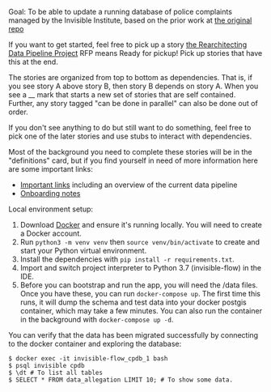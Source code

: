 Goal: 
To be able to update a running database of police complaints managed by the Invisible Institute, based on the prior work at [the original repo](https://github.com/invinst/chicago-police-data)

If you want to get started, feel free to pick up a story [the Rearchitecting Data Pipeline Project](https://github.com/invinst/invisible-flow/projects/1) 
RFP means Ready for pickup! Pick up stories that have this at the end.

The stories are organized from top to bottom as dependencies. That is, if you see story A above story B, then story B depends on story A. When you see a __ mark that starts a new set of stories that are self contained.
Further, any story tagged "can be done in parallel" can also be done out of order. 

If you don't see anything to do but still want to do something, feel free to pick one of the later stories and use stubs to interact with dependencies.

Most of the background you need to complete these stories will be in the "definitions" card, but if you find yourself in need of more information here are some important links: 
* [Important links](https://docs.google.com/document/d/1fGi61CmjcWeY6xFlV0qHKrPLH4AqJkDkd70YWtOaQIg/edit?usp=sharing) including an overview of the current data pipeline
* [Onboarding notes](https://docs.google.com/document/d/1QIxJwsO7xY1-SbfmNyFxXGcDqBtex4QeeDGfRtrTMHA/edit?usp=sharing)

Local environment setup:
1. Download [Docker](https://hub.docker.com/editions/community/docker-ce-desktop-mac) and ensure it's running locally. You will need to create a Docker account. 
1. Run `python3 -m venv venv` then `source venv/bin/activate` to create and start your Python virtual environment.
1. Install the dependencies with `pip install -r requirements.txt`.
1. Import and switch project interpreter to Python 3.7 (invisible-flow) in the IDE.
1. Before you can bootstrap and run the app, you will need the /data files. Once you have these, you can run `docker-compose up`. The first time this runs, it will dump the schema and test data into your docker postgis container, which may take a few minutes. You can also run the container in the background with `docker-compose up -d`. 

You can verify that the data has been migrated successfully by connecting to the docker container and exploring the database:

```
$ docker exec -it invisible-flow_cpdb_1 bash
$ psql invisible cpdb
$ \dt # To list all tables
$ SELECT * FROM data_allegation LIMIT 10; # To show some data.  
``` 

